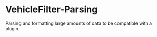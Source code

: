 VehicleFilter-Parsing
=====================

Parsing and formatting large amounts of data to be compatible with a plugin.
